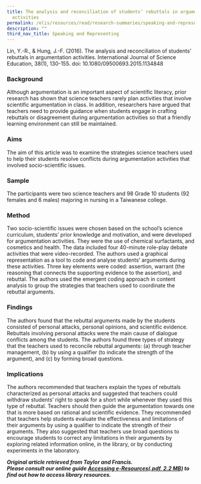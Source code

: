 ```yaml
---
title: The analysis and reconciliation of students’ rebuttals in argumentation
  activities
permalink: /elis/resources/read/research-summaries/speaking-and-representing/rebuttals-argumentation-activities/
description: ""
third_nav_title: Speaking and Representing
---
```

Lin, Y.-R., & Hung, J.-F. (2016). The analysis and reconciliation of students’ rebuttals in argumentation activities. International Journal of Science Education, 38(1), 130-155. doi: 10.1080/09500693.2015.1134848

### Background

Although argumentation is an important aspect of scientific literacy, prior research has shown that science teachers rarely plan activities that involve scientific argumentation in class. In addition, researchers have argued that teachers need to provide guidance when students engage in crafting rebuttals or disagreement during argumentation activities so that a friendly learning environment can still be maintained.

### Aims

The aim of this article was to examine the strategies science teachers used to help their students resolve conflicts during argumentation activities that involved socio-scientific issues.

### Sample

The participants were two science teachers and 98 Grade 10 students (92 females and 6 males) majoring in nursing in a Taiwanese college.

### Method

Two socio-scientific issues were chosen based on the school’s science curriculum, students’ prior knowledge and motivation, and were developed for argumentation activities. They were the use of chemical surfactants, and cosmetics and health. The data included four 40-minute role-play debate activities that were video-recorded. The authors used a graphical representation as a tool to code and analyse students’ arguments during these activities. Three key elements were coded: assertion, warrant (the reasoning that connects the supporting evidence to the assertion), and rebuttal. The authors used the emergent coding approach in content analysis to group the strategies that teachers used to coordinate the rebuttal arguments.

### Findings

The authors found that the rebuttal arguments made by the students consisted of personal attacks, personal opinions, and scientific evidence. Rebuttals involving personal attacks were the main cause of dialogue conflicts among the students. The authors found three types of strategy that the teachers used to reconcile rebuttal arguments: (a) through teacher management, (b) by using a qualifier (to indicate the strength of the argument), and (c) by forming broad questions.

### Implications

The authors recommended that teachers explain the types of rebuttals characterized as personal attacks and suggested that teachers could withdraw students’ right to speak for a short while whenever they used this type of rebuttal. Teachers should then guide the argumentation towards one that is more based on rational and scientific evidence. They recommended that teachers help students evaluate the effectiveness and limitations of their arguments by using a qualifier to indicate the strength of their arguments. They also suggested that teachers use broad questions to encourage students to correct any limitations in their arguments by exploring related information online, in the library, or by conducting experiments in the laboratory.

_**Original article retrieved from Taylor and Francis.**_  
**_Please consult our online guide [Accessing e-Resources(.pdf, 2.2 MB)](https://academyofsingaporeteachers-moe-edu-sg-admin.cwp.sg/elis/resources/read/research-summaries/speaking-and-representing/f22d6750-9439-44fb-8038-132a73f61255 "Accessing e-Resources") to find out how to access library resources._**